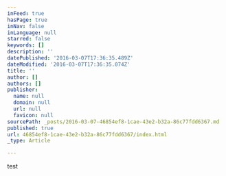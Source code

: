 ```yaml
---
inFeed: true
hasPage: true
inNav: false
inLanguage: null
starred: false
keywords: []
description: ''
datePublished: '2016-03-07T17:36:35.489Z'
dateModified: '2016-03-07T17:36:35.074Z'
title: ''
author: []
authors: []
publisher:
  name: null
  domain: null
  url: null
  favicon: null
sourcePath: _posts/2016-03-07-46854ef8-1cae-43e2-b32a-86c77fdd6367.md
published: true
url: 46854ef8-1cae-43e2-b32a-86c77fdd6367/index.html
_type: Article

---
```

test